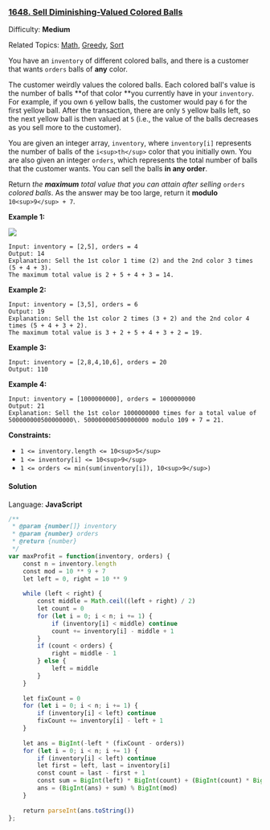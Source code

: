 ### [1648\. Sell Diminishing-Valued Colored Balls](https://leetcode.com/problems/sell-diminishing-valued-colored-balls/)

Difficulty: **Medium**  

Related Topics: [Math](https://leetcode.com/tag/math/), [Greedy](https://leetcode.com/tag/greedy/), [Sort](https://leetcode.com/tag/sort/)


You have an `inventory` of different colored balls, and there is a customer that wants `orders` balls of **any** color.

The customer weirdly values the colored balls. Each colored ball's value is the number of balls **of that color **you currently have in your `inventory`. For example, if you own `6` yellow balls, the customer would pay `6` for the first yellow ball. After the transaction, there are only `5` yellow balls left, so the next yellow ball is then valued at `5` (i.e., the value of the balls decreases as you sell more to the customer).

You are given an integer array, `inventory`, where `inventory[i]` represents the number of balls of the `i<sup>th</sup>` color that you initially own. You are also given an integer `orders`, which represents the total number of balls that the customer wants. You can sell the balls **in any order**.

Return _the **maximum** total value that you can attain after selling_ `orders` _colored balls_. As the answer may be too large, return it **modulo** `10<sup>9</sup> + 7`.

**Example 1:**

![](https://assets.leetcode.com/uploads/2020/11/05/jj.gif)

```
Input: inventory = [2,5], orders = 4
Output: 14
Explanation: Sell the 1st color 1 time (2) and the 2nd color 3 times (5 + 4 + 3).
The maximum total value is 2 + 5 + 4 + 3 = 14.
```

**Example 2:**

```
Input: inventory = [3,5], orders = 6
Output: 19
Explanation: Sell the 1st color 2 times (3 + 2) and the 2nd color 4 times (5 + 4 + 3 + 2).
The maximum total value is 3 + 2 + 5 + 4 + 3 + 2 = 19.
```

**Example 3:**

```
Input: inventory = [2,8,4,10,6], orders = 20
Output: 110
```

**Example 4:**

```
Input: inventory = [1000000000], orders = 1000000000
Output: 21
Explanation: Sell the 1st color 1000000000 times for a total value of 500000000500000000\. 500000000500000000 modulo 109 + 7 = 21.
```

**Constraints:**

*   `1 <= inventory.length <= 10<sup>5</sup>`
*   `1 <= inventory[i] <= 10<sup>9</sup>`
*   `1 <= orders <= min(sum(inventory[i]), 10<sup>9</sup>)`


#### Solution

Language: **JavaScript**

```javascript
/**
 * @param {number[]} inventory
 * @param {number} orders
 * @return {number}
 */
var maxProfit = function(inventory, orders) {
    const n = inventory.length
    const mod = 10 ** 9 + 7
    let left = 0, right = 10 ** 9
    
    while (left < right) {
        const middle = Math.ceil((left + right) / 2)
        let count = 0
        for (let i = 0; i < n; i += 1) {
            if (inventory[i] < middle) continue
            count += inventory[i] - middle + 1
        }
        if (count < orders) {
            right = middle - 1
        } else {
            left = middle
        }
    }
    
    let fixCount = 0
    for (let i = 0; i < n; i += 1) {
        if (inventory[i] < left) continue
        fixCount += inventory[i] - left + 1
    }
    
    let ans = BigInt(-left * (fixCount - orders))
    for (let i = 0; i < n; i += 1) {
        if (inventory[i] < left) continue
        let first = left, last = inventory[i]
        const count = last - first + 1
        const sum = BigInt(left) * BigInt(count) + (BigInt(count) * BigInt(count - 1)) / BigInt(2)
        ans = (BigInt(ans) + sum) % BigInt(mod)
    }
    
    return parseInt(ans.toString())
};
```